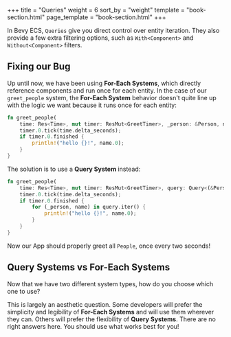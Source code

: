 +++
title = "Queries"
weight = 6
sort_by = "weight"
template = "book-section.html"
page_template = "book-section.html"
+++

In Bevy ECS, `Queries` give you direct control over entity iteration. They also provide a few extra filtering options, such as `With<Component>` and `Without<Component>` filters.

## Fixing our Bug

Up until now, we have been using **For-Each Systems**, which directly reference components and run once for each entity. In the case of our `greet_people` system, the **For-Each System** behavior doesn't quite line up with the logic we want because it runs once for each entity:

```rs
fn greet_people(
    time: Res<Time>, mut timer: ResMut<GreetTimer>, _person: &Person, name: &Name) {
    timer.0.tick(time.delta_seconds);
    if timer.0.finished {
        println!("hello {}!", name.0);
    }
}
```

The solution is to use a **Query System** instead:

```rs
fn greet_people(
    time: Res<Time>, mut timer: ResMut<GreetTimer>, query: Query<(&Person, &Name)>) {
    timer.0.tick(time.delta_seconds);
    if timer.0.finished {
        for (_person, name) in query.iter() {
            println!("hello {}!", name.0);
        }
    }
}
```

Now our App should properly greet all `People`, once every two seconds!


## Query Systems vs For-Each Systems

Now that we have two different system types, how do you choose which one to use?

This is largely an aesthetic question. Some developers will prefer the simplicity and legibility of **For-Each Systems** and will use them wherever they can. Others will prefer the flexibility of **Query Systems**. There are no right answers here. You should use what works best for you!